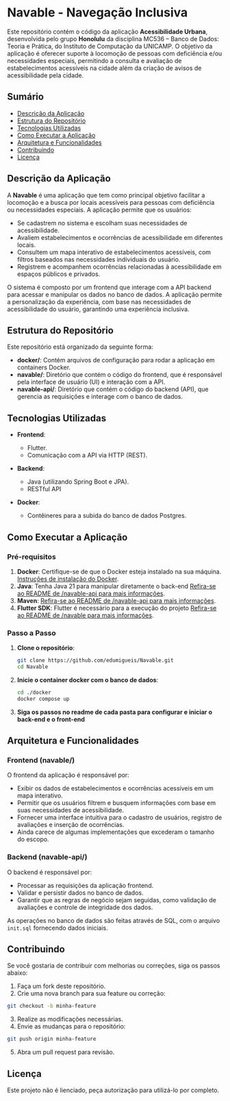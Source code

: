 # Navable - Navegação Inclusiva

Este repositório contém o código da aplicação **Acessibilidade Urbana**, desenvolvida pelo grupo **Honolulu** da disciplina MC536 – Banco de Dados: Teoria e Prática, do Instituto de Computação da UNICAMP. O objetivo da aplicação é oferecer suporte à locomoção de pessoas com deficiência e/ou necessidades especiais, permitindo a consulta e avaliação de estabelecimentos acessíveis na cidade além da criação de avisos de acessibilidade pela cidade.

## Sumário

- [Descrição da Aplicação](#descrição-da-aplicação)
- [Estrutura do Repositório](#estrutura-do-repositório)
- [Tecnologias Utilizadas](#tecnologias-utilizadas)
- [Como Executar a Aplicação](#como-executar-a-aplicação)
- [Arquitetura e Funcionalidades](#arquitetura-e-funcionalidades)
- [Contribuindo](#contribuindo)
- [Licença](#licença)

## Descrição da Aplicação

A **Navable** é uma aplicação que tem como principal objetivo facilitar a locomoção e a busca por locais acessíveis para pessoas com deficiência ou necessidades especiais. A aplicação permite que os usuários:

- Se cadastrem no sistema e escolham suas necessidades de acessibilidade.
- Avaliem estabelecimentos e ocorrências de acessibilidade em diferentes locais.
- Consultem um mapa interativo de estabelecimentos acessíveis, com filtros baseados nas necessidades individuais do usuário.
- Registrem e acompanhem ocorrências relacionadas à acessibilidade em espaços públicos e privados.

O sistema é composto por um frontend que interage com a API backend para acessar e manipular os dados no banco de dados. A aplicação permite a personalização da experiência, com base nas necessidades de acessibilidade do usuário, garantindo uma experiência inclusiva.

## Estrutura do Repositório

Este repositório está organizado da seguinte forma:

- **docker/**: Contém arquivos de configuração para rodar a aplicação em containers Docker.
- **navable/**: Diretório que contém o código do frontend, que é responsável pela interface de usuário (UI) e interação com a API.
- **navable-api/**: Diretório que contém o código do backend (API), que gerencia as requisições e interage com o banco de dados.

## Tecnologias Utilizadas

- **Frontend**: 
  - Flutter.
  - Comunicação com a API via HTTP (REST).
  
- **Backend**: 
  - Java (utilizando Spring Boot e JPA).
  - RESTful API

- **Docker**:
  - Contêineres para a subida do banco de dados Postgres.

## Como Executar a Aplicação

### Pré-requisitos

1. **Docker**: Certifique-se de que o Docker esteja instalado na sua máquina. [Instruções de instalação do Docker](https://www.docker.com/get-started).
2. **Java**: Tenha Java 21 para manipular diretamente o back-end [Refira-se ao README de /navable-api para mais informações](https://github.com/edumigueis/Navable/blob/main/navable-api/README.md).
3. **Maven**: [Refira-se ao README de /navable-api para mais informações](https://github.com/edumigueis/Navable/blob/main/navable-api/README.md).
4. **Flutter SDK**: Flutter é necessário para a execução do projeto [Refira-se ao README de /navable para mais informações](https://github.com/edumigueis/Navable/blob/main/navable/README.md).

### Passo a Passo

1. **Clone o repositório**:

   ```bash
   git clone https://github.com/edumigueis/Navable.git
   cd Navable
   ```
2. **Inicie o container docker com o banco de dados**:
     ```bash
     cd ./docker
     docker compose up
     ```
3. **Siga os passos no readme de cada pasta para configurar e iniciar o back-end e o front-end**

## Arquitetura e Funcionalidades

### Frontend (navable/)

O frontend da aplicação é responsável por:

- Exibir os dados de estabelecimentos e ocorrências acessíveis em um mapa interativo.
- Permitir que os usuários filtrem e busquem informações com base em suas necessidades de acessibilidade.
- Fornecer uma interface intuitiva para o cadastro de usuários, registro de avaliações e inserção de ocorrências.
- Ainda carece de algumas implementações que excederam o tamanho do escopo.

### Backend (navable-api/)

O backend é responsável por:

- Processar as requisições da aplicação frontend.
- Validar e persistir dados no banco de dados.
- Garantir que as regras de negócio sejam seguidas, como validação de avaliações e controle de integridade dos dados.

As operações no banco de dados são feitas através de SQL, com o arquivo `init.sql` fornecendo dados iniciais.

## Contribuindo

Se você gostaria de contribuir com melhorias ou correções, siga os passos abaixo:

1. Faça um fork deste repositório.
2. Crie uma nova branch para sua feature ou correção:

```bash
git checkout -b minha-feature
```

3. Realize as modificações necessárias.
4. Envie as mudanças para o repositório:

```bash
git push origin minha-feature
```
5. Abra um pull request para revisão.

## Licença

Este projeto não é lienciado, peça autorização para utilizá-lo por completo.
